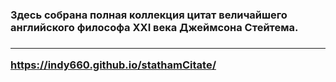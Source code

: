 <h3> Здесь собрана полная коллекция цитат величайшего английского философа XXI века Джеймсона Стейтема. <h3>

<hr>

<https://indy660.github.io/stathamCitate/>
